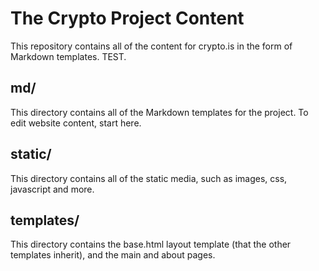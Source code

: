 # The Crypto Project Content

This repository contains all of the content for crypto.is in the form of Markdown templates. TEST.


## md/

This directory contains all of the Markdown templates for the project. To edit website content, start here.

## static/

This directory contains all of the static media, such as images, css, javascript and more.

## templates/

This directory contains the base.html layout template (that the other templates inherit), and the main and about pages.
